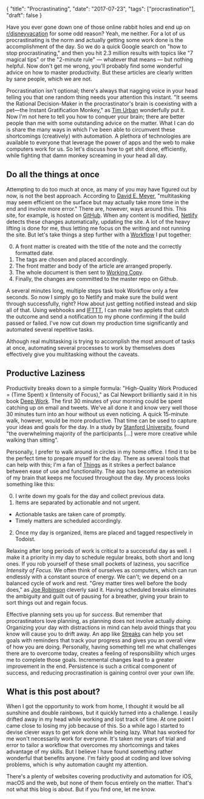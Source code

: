 {
  "title": "Procrastinating",
  "date": "2017-07-23",
  "tags": ["procrastination"],
  "draft": false
}

Have you ever gone down one of those online rabbit holes and end up on [r/disneyvacation](https://www.reddit.com/r/disneyvacation/) for some odd reason? Yeah, me neither. For a lot of us procrastinating is the norm and actually getting some work done is the accomplishment of the day. So we do a quick Google search on "how to stop procrastinating," and then you hit 2.3 million results with topics like "7 magical tips" or the "2-minute rule" — whatever that means — but nothing helpful. Now don't get me wrong, you'll probably find some wonderful advice on how to master productivity. But these articles are clearly written by sane people, which we are not.

Procrastination isn't optional; there's always that nagging voice in your head telling you that one random thing needs your attention this instant. "It seems the Rational Decision-Maker in the procrastinator's brain is coexisting with a pet—the Instant Gratification Monkey," as [Tim Urban](https://waitbutwhy.com/2013/10/why-procrastinators-procrastinate.html) wonderfully put it. Now I'm not here to tell you how to conquer your brain; there are better people than me with some outstanding advice on the matter. What I can do is share the many ways in which I've been able to circumvent these shortcomings (creatively) with automation. A plethora of technologies are available to everyone that leverage the power of apps and the web to make computers work for us. So let's discuss how to get shit done, efficiently, while fighting that damn monkey screaming in your head all day.

## Do all the things at once
Attempting to do too much at once, as many of you may have figured out by now, is not the best approach. According to [David E. Meyer](http://www.apa.org/research/action/multitask.aspx), "multitasking may seem efficient on the surface but may actually take more time in the end and involve more error." There are, however, ways around this. This site, for example, is hosted on [GitHub](https://github.com). When any content is modified, [Netlify](https://www.netlify.com) detects these changes automatically, updating the site. A lot of the heavy lifting is done for me, thus letting me focus on the writing and not running the site. But let's take things a step further with a [Workflow](https://itunes.apple.com/us/app/workflow/id915249334?mt=8) I put together:

0. A front matter is created with the title of the note and the correctly formatted date.
1. The tags are chosen and placed accordingly.
2. The front matter and body of the article are arranged properly.
3. The whole document is then sent to [Working Copy](https://itunes.apple.com/us/app/working-copy-enterprise/id965019520?mt=8).
4. Finally, the changes are committed to the master repo on Github.

A several minutes long, multiple steps task took Workflow only a few seconds. So now I simply go to Netlify and make sure the build went through successfully, right? How about just getting notified instead and skip all of that. Using webhooks and [IFTTT](https://ifttt.com/maker_webhooks), I can make two applets that catch the outcome and send a notification to my phone confirming if the build passed or failed. I've now cut down my production time significantly and automated several repetitive tasks.

Although real multitasking is trying to accomplish the most amount of tasks at once, automating several processes to work by themselves does effectively give you multitasking without the caveats.

## Productive Laziness
Productivity breaks down to a simple formula: "High-Quality Work Produced = (Time Spent) x (Intensity of Focus)," as Cal Newport brilliantly said it in his book [Deep Work](https://www.amazon.com/Deep-Work-Focused-Success-Distracted/dp/1455586692). The first 30 minutes of your morning could be spent catching up on email and tweets. We've all done it and know very well those 30 minutes turn into an hour without us even noticing. A quick 15-minute walk, however, would be more productive. That time can be used to capture your ideas and goals for the day. In a study by [Stanford University](http://news.stanford.edu/2014/04/24/walking-vs-sitting-042414/), found "the overwhelming majority of the participants […] were more creative while walking than sitting".

Personally, I prefer to walk around in circles in my home office. I find it to be the perfect time to prepare myself for the day. There as several tools that can help with this; I'm a fan of [Things](https://itunes.apple.com/us/app/things-3/id904237743?mt=8) as it strikes a perfect balance between ease of use and functionality. The app has become an extension of my brain that keeps me focused throughout the day. My process looks something like this:

0. I write down my goals for the day and collect previous data.
1. Items are separated by actionable and not urgent.
  * Actionable tasks are taken care of promptly.
  * Timely matters are scheduled accordingly.
2. Once my day is organized, items are placed and tagged respectively in Todoist.

Relaxing after long periods of work is critical to a successful day as well. I make it a priority in my day to schedule regular breaks, both short and long ones. If you rob yourself of these small pockets of laziness, you sacrifice *Intensity of Focus*. We often think of ourselves as computers, which can run endlessly with a constant source of energy. We can't; we depend on a balanced cycle of work and rest. "Grey matter tires well before the body does," as [Joe Robinson](https://www.entrepreneur.com/article/237446) cleverly said it. Having scheduled breaks eliminates the ambiguity and guilt out of pausing for a breather, giving your brain to sort things out and regain focus.

Effective planning sets you up for *success*. But remember that procrastinators love planning, as planning does not involve actually *doing*. Organizing your day with distractions in mind can help avoid things that you know will cause you to drift away. An app like [Streaks](https://itunes.apple.com/us/app/streaks/id963034692?mt=8) can help you set goals with reminders that track your progress and gives you an overall view of how you are doing. Personally, having something tell me what challenges there are to overcome today, creates a feeling of responsibility which urges me to complete those goals. Incremental changes lead to a greater improvement in the end. Persistence is such a critical component of success, and reducing procrastination is gaining control over your own life.

## What is this post about?
When I got the opportunity to work from home, I thought it would be all sunshine and double rainbows, but it quickly turned into a challenge. I easily drifted away in my head while working and lost track of time. At one point I came close to losing my job because of this. So a while ago I started to devise clever ways to get work done while being lazy. What has worked for me won't necessarily work for everyone. It's taken me years of trial and error to tailor a workflow that overcomes my shortcomings and takes advantage of my skills. But I believe I have found something rather wonderful that benefits anyone. I'm fairly good at coding and love solving problems, which is why automation caught my attention.

There's a plenty of websites covering productivity and automation for iOS, macOS and the web, but none of them focus entirely on the matter. That's not what this blog is about. But if you find one, let me know.